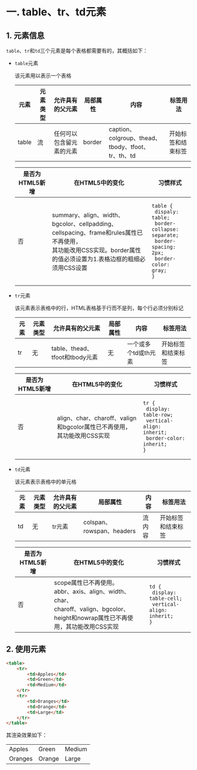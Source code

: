 # 一. table、tr、td元素

## 1. 元素信息

`table`、`tr`和`td`三个元素是每个表格都需要有的，其概括如下：

- `table`元素

  该元素用以表示一个表格

  | 元素  | 元素类型 | 允许具有的父元素         | 局部属性 | 内容                                                     | 标签用法           |
  | ----- | -------- | ------------------------ | -------- | -------------------------------------------------------- | ------------------ |
  | table | 流       | 任何可以包含留元素的元素 | border   | caption、colgroup、thead、tbody、tfoot、<br />tr、th、td | 开始标签和结束标签 |

  | 是否为HTML5新增 | 在HTML5中的变化                                              | 习惯样式                                                     |
  | --------------- | ------------------------------------------------------------ | ------------------------------------------------------------ |
  | 否              | summary、align、width、bgcolor、cellpadding、cellspacing、frame和rules属性已不再使用，<br />其功能改用CSS实现。border属性的值必须设置为1.表格边框的粗细必须用CSS设置 | <pre><code>table {<br />    dispaly: table;<br />    border-collapse: separate;<br />    border-spacing: 2px;<br />    border-color: gray;<br />}</code></pre> |

- `tr`元素

  该元素表示表格中的行，HTML表格基于行而不是列，每个行必须分别标记

  | 元素 | 元素类型 | 允许具有的父元素               | 局部属性 | 内容                 | 标签用法           |
  | ---- | -------- | ------------------------------ | -------- | -------------------- | ------------------ |
  | tr   | 无       | table、thead、tfoot和tbody元素 | 无       | 一个或多个td或th元素 | 开始标签和结束标签 |

  | 是否为HTML5新增 | 在HTML5中的变化                                              | 习惯样式                                                     |
  | --------------- | ------------------------------------------------------------ | ------------------------------------------------------------ |
  | 否              | align、char、charoff、valign和bgcolor属性已不再使用，<br />其功能改用CSS实现 | <pre><code>tr {<br />    display: table-row;<br />    vertical-align: inherit;<br />    border-color: inherit;<br />}</code></pre> |

- `td`元素

  该元素表示表格中的单元格

  | 元素 | 元素类型 | 允许具有的父元素 | 局部属性                  | 内容   | 标签用法           |
  | ---- | -------- | ---------------- | ------------------------- | ------ | ------------------ |
  | td   | 无       | tr元素           | colspan、rowspan、headers | 流内容 | 开始标签和结束标签 |

  | 是否为HTML5新增 | 在HTML5中的变化                                              | 习惯样式                                                     |
  | --------------- | ------------------------------------------------------------ | ------------------------------------------------------------ |
  | 否              | scope属性已不再使用。<br />abbr、axis、align、width、char、<br />charoff、valign、bgcolor、height和nowrap属性已不再使用，其功能改用CSS实现 | <pre><code>td {<br />    display: table-cell;<br />    vertical-align: inherit;<br />}</code></pre> |



## 2. 使用元素

```html
<table>
    <tr>
        <td>Apples</td>
        <td>Green</td>
        <td>Medium</td>
    </tr>
    <tr>
        <td>Oranges</td>
        <td>Orange</td>
        <td>Large</td>
    </tr>
</table>
```

其渲染效果如下：

<table>
    <tr>
        <td>Apples</td>
        <td>Green</td>
        <td>Medium</td>
    </tr>
    <tr>
        <td>Oranges</td>
        <td>Orange</td>
        <td>Large</td>
    </tr>
</table>